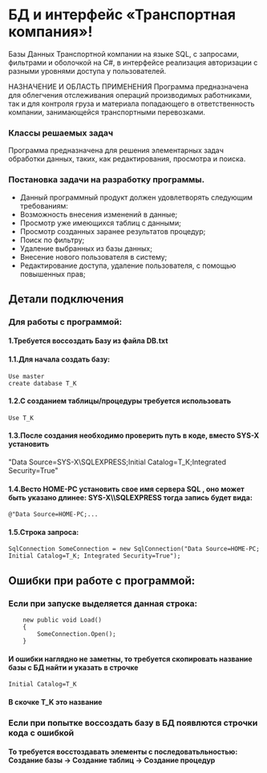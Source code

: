 # БД и интерфейс «Транспортная компания»!

Базы Данных Транспортной компании на языке SQL, с запросами, фильтрами и оболочкой на C#, в интерфейсе реализация авторизации с разными уровнями доступа у пользователей.

НАЗНАЧЕНИЕ И ОБЛАСТЬ ПРИМЕНЕНИЯ
Программа предназначена для облегчения отслеживания операций производимых работниками, так и для контроля груза и материала попадающего в ответственность компании, занимающейся транспортными перевозками.

<h3>Классы решаемых задач</h3>
Программа предназначена для решения элементарных задач обработки данных, таких, как редактирования, просмотра и поиска.


<h3>Постановка задачи на разработку программы.</h3>
<ul>
<li>Данный программный продукт должен удовлетворять следующим требованиям:</li>
<li>Возможность внесения изменений в данные;</li>
<li>Просмотр уже имеющихся таблиц с данными;</li>
<li>Просмотр созданных заранее результатов процедур;</li>
<li>Поиск по фильтру;</li>
<li>Удаление выбранных из базы данных;</li>
<li>Внесение нового пользователя в систему;</li>
<li>Редактирование доступа, удаление пользователя, с помощью повышенных прав;</li>
</ul>

<h2>Детали подключения</h2>

<h3>Для работы с программой:</h3>
<h4>1.Требуется воссоздать Базу из файла DB.txt</h4>
<h4>    1.1.Для начала создать базу: </h4>
    
    Use master
    create database T_K

<h4>    1.2.С созданием таблицы/процедуры требуется использовать </h4>
    
    Use T_K
    
<h4>    1.3.После создания необходимо проверить путь в коде, вместо SYS-X установить</h4>

"Data Source=SYS-X\\SQLEXPRESS;Initial Catalog=Т_К;Integrated Security=True"

<h4>    1.4.Весто HOME-PC установить свое имя сервера SQL , оно может быть указано длинее: SYS-X\\SQLEXPRESS тогда запись будет вида:</h4>
    
    @"Data Source=HOME-PC;...
  
<h4>    1.5.Строка запроса:</h4>

    SqlConnection SomeConnection = new SqlConnection("Data Source=HOME-PC; Initial Catalog=T_K; Integrated Security=True");
    
    
<h2>Ошибки при работе с программой:</h2>

<h3>Если при запуске выделяется данная строка:</h3>

        new public void Load()
        {
            SomeConnection.Open();
        }
        
 <h4>И ошибки наглядно не заметны, то требуется скопировать название базы с БД найти и указать в строчке</h4>
 
    Initial Catalog=T_K

<h4>В скочке T_K это название</h4>

<h3>Если при попытке воссоздать базу в БД появлются строчки кода с ошибкой</h3>
        
<h4>То требуется восстоздавать элементы с последоватьльностью: Создание базы -> Создание таблиц -> Создание процедур </h4>
 
